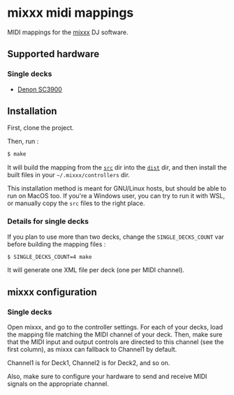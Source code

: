 # mixxx midi mappings

MIDI mappings for the [mixxx](https://www.mixxx.org/) DJ software.

## Supported hardware

### Single decks

- [Denon SC3900](src/single-deck/Denon-SC3900)

## Installation

First, clone the project.

Then, run :

```bash
$ make
```

It will build the mapping from the [`src`](src) dir into the [`dist`](dist) dir,
and then install the built files in your `~/.mixxx/controllers` dir.

This installation method is meant for GNU/Linux hosts, but should be able to
run on MacOS too. If you're a Windows user, you can try to run it with WSL,
or manually copy the `src` files to the right place.

### Details for single decks

If you plan to use more than two decks, change the `SINGLE_DECKS_COUNT` var
before building the mapping files :

```bash
$ SINGLE_DECKS_COUNT=4 make
```

It will generate one XML file per deck (one per MIDI channel).

## mixxx configuration

### Single decks

Open mixxx, and go to the controller settings. For each of your decks, load the
mapping file matching the MIDI channel of your deck. Then, make sure that the
MIDI input and output controls are directed to this channel (see the first
column), as mixxx can fallback to Channel1 by default.

Channel1 is for Deck1, Channel2 is for Deck2, and so on.

Also, make sure to configure your hardware to send and receive MIDI signals on
the appropriate channel.
